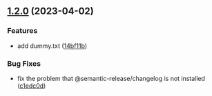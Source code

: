 ## [1.2.0](https://github.com/yohsuke-kurita/yoh-semantic/compare/v1.1.1...v1.2.0) (2023-04-02)


### Features

* add dummy.txt ([14bf11b](https://github.com/yohsuke-kurita/yoh-semantic/commit/14bf11b71b3ea36285ef2b3e3aa63f8136638918))


### Bug Fixes

* fix the problem that @semantic-release/changelog is not installed ([c1edc0d](https://github.com/yohsuke-kurita/yoh-semantic/commit/c1edc0d9d5f91e4a818e253ea8f5128e09a6c5f5))
